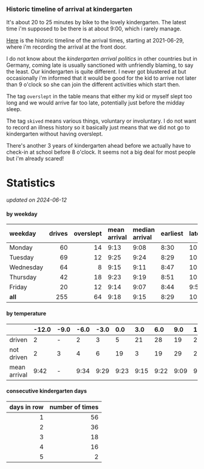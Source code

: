 ### Historic timeline of arrival at kindergarten

It's about 20 to 25 minutes by bike to the lovely kindergarten. 
The latest time i'm supposed to be there is at about 9:00, 
which i rarely manage. 

[Here](times.csv) is the historic timeline of the arrival times, starting
at 2021-06-29, where i'm recording the arrival at the front door.

I do not know about the *kindergarten arrival politics* in other
countries but in Germany, coming late is usually sanctioned 
with unfriendly blaming, to say the least. Our kindergarten is quite
different. I never got blustered at but occasionally i'm informed
that it would be good for the kid to arrive not later than 9 o'clock
so she can join the different activities which start then. 

The tag `overslept` in the table means that either my kid or myself
slept too long and we would arrive far too late, potentially just
before the midday sleep.

The tag `skived` means various things, voluntary or involuntary. I 
do not want to record an illness history so it basically just means
that we did not go to kindergarten without having overslept.

There's another 3 years of kindergarten ahead before we actually 
have to check-in at school before 8 o'clock. It seems not a big deal
for most people but i'm already scared!


# Statistics

*updated on 2024-06-12*

#### by weekday

| weekday   |   drives |   overslept | mean arrival   | median arrival   | earliest   | latest   |
|:----------|---------:|------------:|:---------------|:-----------------|:-----------|:---------|
| Monday    |       60 |          14 | 9:13           | 9:08             | 8:30       | 10:14    |
| Tuesday   |       69 |          12 | 9:25           | 9:24             | 8:29       | 10:20    |
| Wednesday |       64 |           8 | 9:15           | 9:11             | 8:47       | 10:26    |
| Thursday  |       42 |          18 | 9:23           | 9:19             | 8:51       | 10:32    |
| Friday    |       20 |          12 | 9:14           | 9:07             | 8:44       | 9:56     |
| **all**   |      255 |          64 | 9:18           | 9:15             | 8:29       | 10:32    |

#### by temperature

|              | -12.0   | -9.0   | -6.0   | -3.0   | 0.0   | 3.0   | 6.0   | 9.0   | 12.0   | 15.0   | 18.0   | 21.0   | 24.0   |
|:-------------|:--------|:-------|:-------|:-------|:------|:------|:------|:------|:-------|:-------|:-------|:-------|:-------|
| driven       | 2       | -      | 2      | 3      | 5     | 21    | 28    | 19    | 21     | 14     | 7      | 9      | 2      |
| not driven   | 2       | 3      | 4      | 6      | 19    | 3     | 19    | 29    | 23     | 15     | 23     | 7      | 3      |
| mean arrival | 9:42    | -      | 9:34   | 9:29   | 9:23  | 9:15  | 9:22  | 9:09  | 9:21   | 9:38   | 9:45   | 9:37   | 9:39   |

#### consecutive kindergarten days

|   days in row |   number of times |
|--------------:|------------------:|
|             1 |                56 |
|             2 |                36 |
|             3 |                18 |
|             4 |                16 |
|             5 |                 2 |

